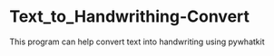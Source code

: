 # Text_to_Handwrithing-Convert
 This program can help convert text into handwriting using pywhatkit
